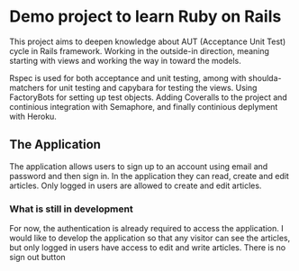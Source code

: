 # Demo project to learn Ruby on Rails

This project aims to deepen knowledge about AUT (Acceptance Unit Test) cycle in Rails framework.
Working in the outside-in direction, meaning starting with views and working the way in toward the models.


Rspec is used for both acceptance and unit testing, among with shoulda-matchers for unit testing and capybara for testing the views.
Using FactoryBots for setting up test objects.
Adding Coveralls to the project and continious integration with Semaphore, and finally continious deplyment with Heroku.


## The Application
The application allows users to sign up to an account using email and password and then sign in. In the application they can read, create and edit articles. Only logged in users are allowed to create and edit articles.


### What is still in development
For now, the authentication is already required to access the application. I would like to develop the application so that any visitor can see the articles, but only logged in users have access to edit and write articles.
There is no sign out button 
